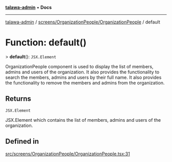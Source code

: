 [**talawa-admin**](../../../../README.md) • **Docs**

***

[talawa-admin](../../../../modules.md) / [screens/OrganizationPeople/OrganizationPeople](../README.md) / default

# Function: default()

\> **default**(): `JSX.Element`

OrganizationPeople component is used to display the list of members, admins and users of the organization.
It also provides the functionality to search the members, admins and users by their full name.
It also provides the functionality to remove the members and admins from the organization.

## Returns

`JSX.Element`

JSX.Element which contains the list of members, admins and users of the organization.

## Defined in

[src/screens/OrganizationPeople/OrganizationPeople.tsx:31](https://github.com/PalisadoesFoundation/talawa-admin/blob/c49a58cefb47697eb25ed53aa1ef6d685c772d3e/src/screens/OrganizationPeople/OrganizationPeople.tsx#L31)

